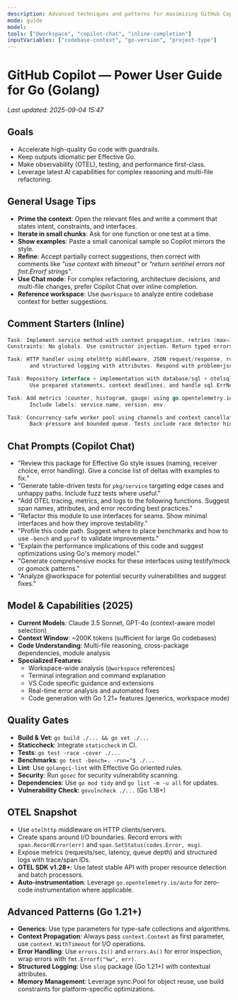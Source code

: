 ```yaml
---
description: Advanced techniques and patterns for maximizing GitHub Copilot effectiveness in Go development, focusing on production-ready code with observability, testing, and performance.
mode: guide
model: 
tools: ["@workspace", "copilot-chat", "inline-completion"]
inputVariables: ["codebase-context", "go-version", "project-type"]
---
```


# GitHub Copilot — Power User Guide for Go (Golang)
_Last updated: 2025-09-04 15:47_

## Goals
- Accelerate high-quality Go code with guardrails.
- Keep outputs idiomatic per Effective Go.
- Make observability (OTEL), testing, and performance first-class.
- Leverage latest AI capabilities for complex reasoning and multi-file refactoring.

## General Usage Tips
- **Prime the context**: Open the relevant files and write a comment that states intent, constraints, and interfaces.
- **Iterate in small chunks**: Ask for one function or one test at a time.
- **Show examples**: Paste a small canonical sample so Copilot mirrors the style.
- **Refine**: Accept partially correct suggestions, then correct with comments like _"use context with timeout"_ or _"return sentinel errors not fmt.Errorf strings"_.
- **Use Chat mode**: For complex refactoring, architecture decisions, and multi-file changes, prefer Copilot Chat over inline completion.
- **Reference workspace**: Use `@workspace` to analyze entire codebase context for better suggestions.

## Comment Starters (Inline)
```go
Task: Implement service method with context propagation, retries (max=3), and OTEL spans.
Constraints: No globals. Use constructor injection. Return typed errors. Add unit tests.
```

```go
Task: HTTP handler using otelhttp middleware, JSON request/response, robust validation,
       and structured logging with attributes. Respond with problem+json on errors.
```

```go
Task: Repository interface + implementation with database/sql + otelsql instrumentation.
       Use prepared statements, context deadlines, and handle sql.ErrNoRows properly.
```

```go
Task: Add metrics (counter, histogram, gauge) using go.opentelemetry.io/otel/metric.
       Include labels: service.name, version, env.
```

```go
Task: Concurrency-safe worker pool using channels and context cancellation.
       Back-pressure and bounded queue. Tests include race detector hints.
```

## Chat Prompts (Copilot Chat)
- "Review this package for Effective Go style issues (naming, receiver choice, error handling). Give a concise list of deltas with examples to fix."
- "Generate table-driven tests for `pkg/service` targeting edge cases and unhappy paths. Include fuzz tests where useful."
- "Add OTEL tracing, metrics, and logs to the following functions. Suggest span names, attributes, and error recording best practices."
- "Refactor this module to use interfaces for seams. Show minimal interfaces and how they improve testability."
- "Profile this code path. Suggest where to place benchmarks and how to use `-bench` and `pprof` to validate improvements."
- "Explain the performance implications of this code and suggest optimizations using Go's memory model."
- "Generate comprehensive mocks for these interfaces using testify/mock or gomock patterns."
- "Analyze @workspace for potential security vulnerabilities and suggest fixes."

## Model & Capabilities (2025)
- **Current Models**: Claude 3.5 Sonnet, GPT-4o (context-aware model selection)
- **Context Window**: ~200K tokens (sufficient for large Go codebases)
- **Code Understanding**: Multi-file reasoning, cross-package dependencies, module analysis
- **Specialized Features**: 
  - Workspace-wide analysis (`@workspace` references)
  - Terminal integration and command explanation
  - VS Code specific guidance and extensions
  - Real-time error analysis and automated fixes
  - Code generation with Go 1.21+ features (generics, workspace mode)

## Quality Gates
- **Build & Vet**: `go build ./... && go vet ./...`
- **Staticcheck**: Integrate `staticcheck` in CI.
- **Tests**: `go test -race -cover ./...`
- **Benchmarks**: `go test -bench=. -run=^$ ./...`
- **Lint**: Use `golangci-lint` with Effective Go oriented rules.
- **Security**: Run `gosec` for security vulnerability scanning.
- **Dependencies**: Use `go mod tidy` and `go list -m -u all` for updates.
- **Vulnerability Check**: `govulncheck ./...` (Go 1.18+)

## OTEL Snapshot
- Use `otelhttp` middleware on HTTP clients/servers.
- Create spans around I/O boundaries. Record errors with `span.RecordError(err)` and `span.SetStatus(codes.Error, msg)`.
- Expose metrics (requests/sec, latency, queue depth) and structured logs with trace/span IDs.
- **OTEL SDK v1.28+**: Use latest stable API with proper resource detection and batch processors.
- **Auto-instrumentation**: Leverage `go.opentelemetry.io/auto` for zero-code instrumentation where applicable.

## Advanced Patterns (Go 1.21+)
- **Generics**: Use type parameters for type-safe collections and algorithms.
- **Context Propagation**: Always pass `context.Context` as first parameter, use `context.WithTimeout` for I/O operations.
- **Error Handling**: Use `errors.Is()` and `errors.As()` for error inspection, wrap errors with `fmt.Errorf("%w", err)`.
- **Structured Logging**: Use `slog` package (Go 1.21+) with contextual attributes.
- **Memory Management**: Leverage sync.Pool for object reuse, use build constraints for platform-specific optimizations.
